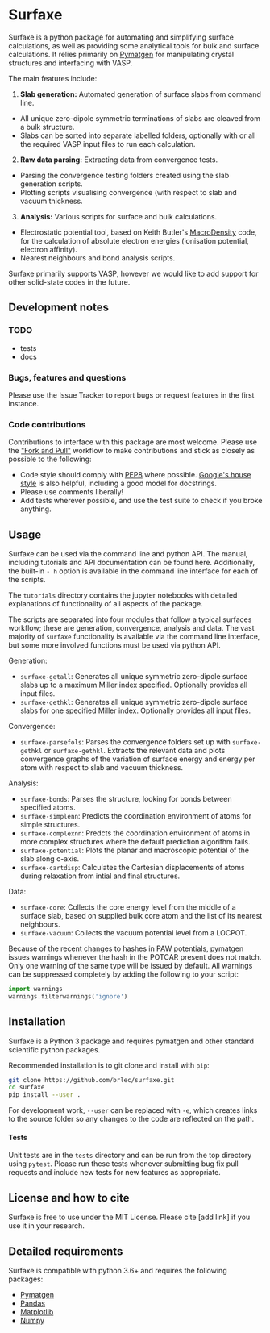 # Surfaxe

Surfaxe is a python package for automating and simplifying surface calculations, as well as providing some analytical tools for bulk and surface calculations. It relies primarily on [Pymatgen](pymatgen.org) for manipulating crystal structures and interfacing with VASP.

The main features include:

1. **Slab generation:** Automated generation of surface slabs from command line.
  * All unique zero-dipole symmetric terminations of slabs are cleaved from a bulk structure.
  * Slabs can be sorted into separate labelled folders, optionally with or all the required VASP input files to run each calculation.

2. **Raw data parsing:** Extracting data from convergence tests.
  * Parsing the convergence testing folders created using the slab generation scripts.
  * Plotting scripts visualising convergence (with respect to slab and vacuum thickness.

3. **Analysis:** Various scripts for surface and bulk calculations.
  * Electrostatic potential tool, based on Keith Butler's [MacroDensity](https://github.com/WMD-group/MacroDensity) code, for the calculation of absolute electron energies (ionisation potential, electron affinity).
  * Nearest neighbours and bond analysis scripts.

Surfaxe primarily supports VASP, however we would like to add support for other solid-state codes in the future.

Development notes
-----------------

### TODO 
* tests
* docs

### Bugs, features and questions
Please use the Issue Tracker to report bugs or request features in the first instance.

### Code contributions
Contributions to interface with this package are most welcome. Please use the ["Fork and Pull"](https://guides.github.com/activities/forking/) workflow to make contributions and stick as closely as possible to the following:

* Code style should comply with [PEP8](http://www.python.org/dev/peps/pep-0008) where possible. [Google's house style](https://google.github.io/styleguide/pyguide.html)
is also helpful, including a good model for docstrings.
* Please use comments liberally!
* Add tests wherever possible, and use the test suite to check if you broke anything.


## Usage
Surfaxe can be used via the command line and python API. The manual, including tutorials and API documentation can be found here. Additionally, the built-in `- h` option is available in the command line interface for each of the scripts.

The `tutorials` directory contains the jupyter notebooks with detailed explanations of functionality of all aspects of the package.

The scripts are separated into four modules that follow a typical surfaces workflow; these are generation, convergence, analysis and data. The vast majority of `surfaxe` functionality is available via the command line interface, but some more involved functions must be used via python API.

Generation:
* `surfaxe-getall`: Generates all unique symmetric zero-dipole surface slabs up to a maximum Miller index specified. Optionally provides all input files.
* `surfaxe-gethkl`: Generates all unique symmetric zero-dipole surface slabs for one specified Miller index. Optionally provides all input files.

Convergence:
* `surfaxe-parsefols`: Parses the convergence folders set up with `surfaxe-gethkl` or `surfaxe-gethkl`. Extracts the relevant data and plots convergence graphs of the variation of surface energy and energy per atom with respect to slab and vacuum thickness.

Analysis:
* `surfaxe-bonds`: Parses the structure, looking for bonds between specified atoms.
* `surfaxe-simplenn`: Predicts the coordination environment of atoms for simple structures.
* `surfaxe-complexnn`: Predcts the coordination environment of atoms in more complex structures where the default prediction algorithm fails.
* `surfaxe-potential`: Plots the planar and macroscopic potential of the slab along c-axis.
* `surfaxe-cartdisp`: Calculates the Cartesian displacements of atoms during relaxation from intial and final structures.

Data:
* `surfaxe-core`: Collects the core energy level from the middle of a surface slab, based on supplied bulk core atom and the list of its nearest neighbours.
* `surfaxe-vacuum`: Collects the vacuum potential level from a LOCPOT.

Because of the recent changes to hashes in PAW potentials, pymatgen issues warnings whenever the hash in the POTCAR present does not match. Only one warning of the same type will be issued by default. All warnings can be suppressed completely by adding the following to your script:

```python
import warnings
warnings.filterwarnings('ignore')
```

## Installation
Surfaxe is a Python 3 package and requires pymatgen and other standard scientific python packages.

Recommended installation is to git clone and install with `pip`:

```sh
git clone https://github.com/brlec/surfaxe.git
cd surfaxe
pip install --user .
```

 For development work, `--user` can be replaced with `-e`, which creates links to the source folder so any changes to the code are reflected on the path.

#### Tests
Unit tests are in the `tests` directory and can be run from the top directory using `pytest`. Please run these tests whenever submitting bug fix pull requests and include new tests for new features as appropriate.

## License and how to cite

Surfaxe is free to use under the MIT License. Please cite [add link] if you use it in your research.

## Detailed requirements 
Surfaxe is compatible with python 3.6+ and requires the following packages:

* [Pymatgen](https://pymatgen.org/)
* [Pandas](https://pandas.pydata.org/)
* [Matplotlib](https://matplotlib.org/)
* [Numpy](https://numpy.org/)
